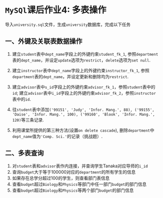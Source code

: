 # `MySQl`课后作业4: 多表操作

导入`university.sql`文件，生成`university`数据库，完成以下任务

## 一、外键及关联表数据操作

1. 建立`student`表中`dept_name`字段上的外键约束`student_fk_1`, 参照`department`表的`dept_name`，并设定`update`选项为`restrict`，`delete`选项为`set null`.

2. 建立`instructor`表中`dept_name`字段上的外键约束`instructor_fk_1`, 参照`department`表的`dept_name`，并设定更新和删除均为`restrict`.

3. 建立`advisor`表中`s_id`字段上的外键约束`advisor_fk_1`，参照`student`表中的`id`; 建立`advisor`表中`i_id`字段上的外键约束`advisor_fk_2`，参照`instructor`表中的`id`.

4. 往`student`表中添加`('99151', 'Judy', 'Infor. Mang.', 88), ('99155', 'Daise', 'Infor. Mang.', 100), ('99160', 'Blook', 'Infor. Mang.', 120)`等三条记录.

5. 利用课堂所提供的第三种方法(设置`on delete cascade`), 删除`department`中`dept_name`值为`'Comp. Sci.'`的记录（挑战题）.

## 二、多表查询

1. 对`student`表和`advisor`表作内连接，并查询学生Tanaka对应导师的`i_id`
2. 查询`budget`大于等于100000对应的`department`的所有学生的信息
3. 如果存在总学分超过100的学生，则查看部门表信息
4. 查看`budget`超过`Biology`和`Physics`等部门中任一部门`budget`的部门信息
5. 查看`budget`超过`Biology`和`Physics`等两个部门`budget`的部门信息